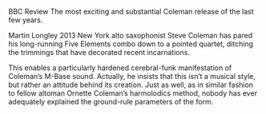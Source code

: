 BBC Review
The most exciting and substantial Coleman release of the last few years.

Martin Longley 2013
New York alto saxophonist Steve Coleman has pared his long-running Five Elements combo down to a pointed quartet, ditching the trimmings that have decorated recent incarnations.

This enables a particularly hardened cerebral-funk manifestation of Coleman’s M-Base sound. Actually, he insists that this isn’t a musical style, but rather an attitude behind its creation. Just as well, as in similar fashion to fellow altoman Ornette Coleman’s harmolodics method, nobody has ever adequately explained the ground-rule parameters of the form.
